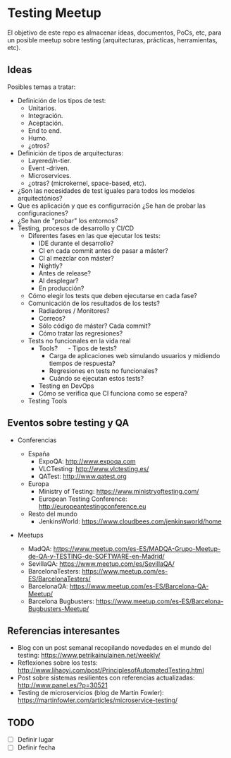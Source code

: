 # Testing Meetup

El objetivo de este repo es almacenar ideas, documentos, PoCs, etc, para un posible meetup sobre testing (arquitecturas, prácticas, herramientas, etc).


## Ideas

Posibles temas a tratar:

  - Definición de los tipos de test:
    - Unitarios.
    - Integración.
    - Aceptación.
    - End to end.
    - Humo.
    - ¿otros?
  - Definición de tipos de arquitecturas:
    - Layered/n-tier.
    - Event -driven.
    - Microservices.
    - ¿otras? (microkernel, space-based, etc).
  - ¿Son las necesidades de test iguales para todos los modelos arquitectónios?
  - Que es aplicación y que es configurración ¿Se han de probar las configuraciones?
  - ¿Se han de "probar" los entornos?
  - Testing, procesos de desarrollo y CI/CD
    - Diferentes fases en las que ejecutar los tests: 
      - IDE durante el desarrollo? 
      - CI en cada commit antes de pasar a máster? 
      - CI al mezclar con máster? 
      - Nightly? 
      - Antes de release? 
      - Al desplegar? 
      - En producción?
    - Cómo elegir los tests que deben ejecutarse en cada fase?
    - Comunicación de los resultados de los tests? 
      - Radiadores / Monitores? 
      - Correos?
      - Sólo código de máster? Cada commit?
      - Cómo tratar las regresiones?
    - Tests no funcionales en la vida real
      - Tools?
      - Tipos de tests?
        - Carga de aplicaciones web simulando usuarios y midiendo tiempos de respuesta?
        - Regresiones en tests no funcionales?
        - Cuándo se ejecutan estos tests?
      - Testing en DevOps
      - Cómo se verifica que CI funciona como se espera?
    - Testing Tools
    
## Eventos sobre testing y QA

- Conferencias
  - España
    
    - ExpoQA: http://www.expoqa.com
    - VLCTesting: http://www.vlctesting.es/
    - QATest: http://www.qatest.org
  - Europa
    - Ministry of Testing: https://www.ministryoftesting.com/
    - European Testing Conference: http://europeantestingconference.eu
  - Resto del mundo
    - JenkinsWorld: https://www.cloudbees.com/jenkinsworld/home

- Meetups
   - MadQA: https://www.meetup.com/es-ES/MADQA-Grupo-Meetup-de-QA-y-TESTING-de-SOFTWARE-en-Madrid/
   - SevillaQA: https://www.meetup.com/es/SevillaQA/
   - BarcelonaTesters: https://www.meetup.com/es-ES/BarcelonaTesters/
   - BarcelonaQA: https://www.meetup.com/es-ES/Barcelona-QA-Meetup/
   - Barcelona Bugbusters: https://www.meetup.com/es-ES/Barcelona-Bugbusters-Meetup/

## Referencias interesantes

 - Blog con un post semanal recopilando novedades en el mundo del testing: https://www.petrikainulainen.net/weekly/
 - Reflexiones sobre los tests: http://www.lihaoyi.com/post/PrinciplesofAutomatedTesting.html
 - Post sobre sistemas resilientes con referencias actualizadas: http://www.panel.es/?p=30521
 - Testing de microservicios (blog de Martin Fowler): https://martinfowler.com/articles/microservice-testing/



## TODO

 - [ ] Definir lugar
 - [ ] Definir fecha
